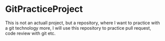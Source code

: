 # GitPracticeProject

This is not an actuall project, but a repository, where I want to practice with a git technology more, I will use this repository to practice pull request, code review with git etc.
